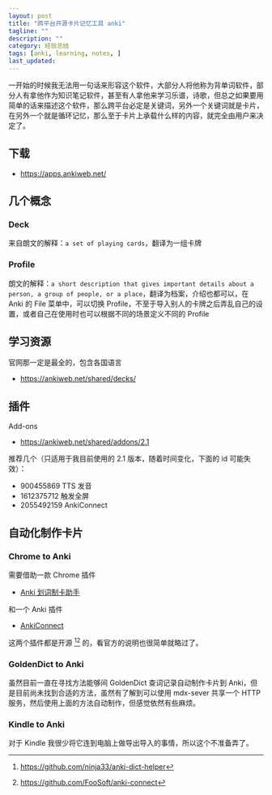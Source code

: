 ```yaml
---
layout: post
title: "跨平台开源卡片记忆工具 anki"
tagline: ""
description: ""
category: 经验总结
tags: [anki, learning, notes, ]
last_updated:
---
```


一开始的时候我无法用一句话来形容这个软件，大部分人将他称为背单词软件，部分人有拿他作为知识笔记软件，甚至有人拿他来学习乐谱，诗歌，但总之如果要用简单的话来描述这个软件，那么跨平台必定是关键词，另外一个关键词就是卡片，在另外一个就是循环记忆，那么至于卡片上承载什么样的内容，就完全由用户来决定了。

## 下载

- <https://apps.ankiweb.net/>


## 几个概念

### Deck
来自朗文的解释：`a set of playing cards`，翻译为一组卡牌

### Profile
朗文的解释：`a short description that gives important details about a person, a group of people, or a place`，翻译为档案，介绍也都可以，在 Anki 的 File 菜单中，可以切换 Profile，不至于导入别人的卡牌之后弄乱自己的设置，或者自己在使用时也可以根据不同的场景定义不同的 Profile

## 学习资源

官网那一定是最全的，包含各国语言

- <https://ankiweb.net/shared/decks/>

## 插件

Add-ons

- <https://ankiweb.net/shared/addons/2.1>

推荐几个（只适用于我目前使用的 2.1 版本，随着时间变化，下面的 id 可能失效）：

- 900455869   TTS 发音
- 1612375712  触发全屏
- 2055492159 AnkiConnect


## 自动化制作卡片

### Chrome to Anki
需要借助一款 Chrome 插件

- [Anki 划词制卡助手](https://chrome.google.com/webstore/detail/ajencmdaamfnkgilhpgkepfhfgjfplnn)

和一个 Anki 插件

- [AnkiConnect](https://ankiweb.net/shared/info/2055492159)

这两个插件都是开源 [^1][^2] 的，看官方的说明也很简单就略过了。

[^1]: https://github.com/ninja33/anki-dict-helper
[^2]: https://github.com/FooSoft/anki-connect

### GoldenDict to Anki
虽然目前一直在寻找方法能够间 GoldenDict 查词记录自动制作卡片到 Anki，但是目前尚未找到合适的方法，虽然有了解到可以使用 mdx-sever 共享一个 HTTP 服务，然后使用上面的方法自动制作，但感觉依然有些麻烦。

### Kindle to Anki
对于 Kindle 我很少将它连到电脑上做导出导入的事情，所以这个不准备弄了。


